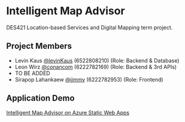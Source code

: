 # Intelligent Map Advisor
DES421 Location-based Services and Digital Mapping term project.

## Project Members
- Levin Kaus [@levinKaus](https://github.com/levinKaus) (6522808210) (Role: Backend & Database)
- Leon Wirz [@conancom](https://github.com/conancom) (6222782169) (Role: Backend & 3rd APIs)
- TO BE ADDED
- Sirapop Lahankaew [@jjmmy](https://github.com/jjmmy) (6222782953) (Role: Frontend)

## Application Demo
[Intelligent Map Advisor on Azure Static Web Apps](https://orange-dune-0b5149b00.2.azurestaticapps.net/)

